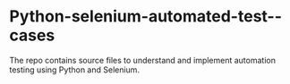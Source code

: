 # Python-selenium-automated-test--cases
The repo contains source files to understand and implement automation testing using Python and Selenium.
